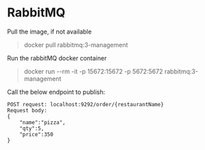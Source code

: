 # RabbitMQ

Pull the image, if not available
> docker pull rabbitmq:3-management

Run the rabbitMQ docker container
> docker run --rm -it -p 15672:15672 -p 5672:5672 rabbitmq:3-management

Call the below endpoint to publish:

```
POST request: localhost:9292/order/{restaurantName}
Request body:
{
    "name":"pizza",
    "qty":5,
    "price":350
}
```
